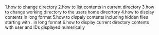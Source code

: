 1.how to change directory
2.how to list contents in current directory
3.how to change working directory to the users home direcrtory
4.how to display contents in long format
5.how to dispaly contents including hidden files starting with . in long format
6.how to display current directory contents with user and IDs displayed numerically
